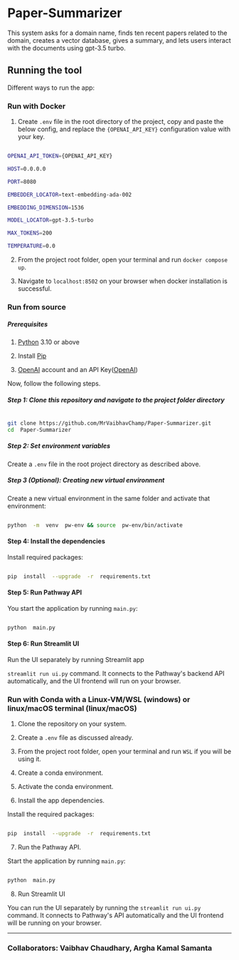 # Paper-Summarizer
<p>This system asks for a domain name, finds ten recent papers related to the domain, creates a vector database, gives a summary, and lets users interact with the documents using gpt-3.5 turbo.</p>



## Running the tool  

Different ways to run the app:


### Run with Docker  

1. Create `.env` file in the root directory of the project, copy and paste the below config, and replace the `{OPENAI_API_KEY}` configuration value with your key.

```bash

OPENAI_API_TOKEN={OPENAI_API_KEY}

HOST=0.0.0.0

PORT=8080

EMBEDDER_LOCATOR=text-embedding-ada-002

EMBEDDING_DIMENSION=1536

MODEL_LOCATOR=gpt-3.5-turbo

MAX_TOKENS=200

TEMPERATURE=0.0

```

2. From the project root folder, open your terminal and run `docker compose up`.

3. Navigate to `localhost:8502` on your browser when docker installation is successful.



### Run from source  

##### Prerequisites

1. [Python](https://www.python.org/downloads/) 3.10 or above

2. Install [Pip](https://pip.pypa.io/en/stable/installation/)

3. [OpenAI](https://openai.com/) account and an API Key([OpenAI](https://openai.com/product))

Now, follow the following steps.

##### Step 1: Clone this repository and navigate to the project folder directory  

```bash

git clone https://github.com/MrVaibhavChamp/Paper-Summarizer.git
cd  Paper-Summarizer

```  

##### Step 2: Set environment variables

Create a `.env` file in the root project directory as described above.


##### Step 3 (Optional): Creating new virtual environment

Create a new virtual environment in the same folder and activate that environment:

```bash

python  -m  venv  pw-env && source  pw-env/bin/activate

```  

#### Step 4: Install the dependencies

Install required packages:

```bash

pip  install  --upgrade  -r  requirements.txt

```  

#### Step 5: Run Pathway API  

You start the application by running `main.py`:


```bash

python  main.py

```
  

#### Step 6: Run Streamlit UI

Run the UI separately by running Streamlit app

`streamlit run ui.py` command. It connects to the Pathway's backend API automatically, and the UI frontend will run on your browser.


### Run with Conda with a Linux-VM/WSL (windows) or linux/macOS terminal (linux/macOS)

1. Clone the repository on your system.

2. Create a `.env` file as discussed already.

3. From the project root folder, open your terminal and run `WSL` if you will be using it.
 
4. Create a conda environment.

5. Activate the conda environment.

6. Install the app dependencies.

Install the required packages:

```bash

pip  install  --upgrade  -r  requirements.txt

```

7. Run the Pathway API.

Start the application by running `main.py`:

```bash

python  main.py

```

8. Run Streamlit UI

You can run the UI separately by running the `streamlit run ui.py` command. It connects to Pathway's API automatically and the UI frontend will be running on your browser.

------------------------------------
### Collaborators: Vaibhav Chaudhary, Argha Kamal Samanta
